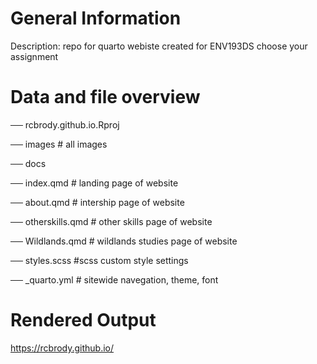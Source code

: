 # General Information
Description: repo for quarto webiste created for ENV193DS choose your assignment
# Data and file overview

── rcbrody.github.io.Rproj

── images           # all images

── docs

── index.qmd       # landing page of website

── about.qmd        # intership page of website

── otherskills.qmd   # other skills page of website

── Wildlands.qmd    # wildlands studies page of website

── styles.scss      #scss custom style settings

── _quarto.yml    # sitewide navegation, theme, font

# Rendered Output

https://rcbrody.github.io/
